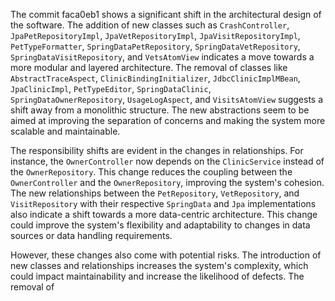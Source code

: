 The commit faca0eb1 shows a significant shift in the architectural design of the software. The addition of new classes such as `CrashController`, `JpaPetRepositoryImpl`, `JpaVetRepositoryImpl`, `JpaVisitRepositoryImpl`, `PetTypeFormatter`, `SpringDataPetRepository`, `SpringDataVetRepository`, `SpringDataVisitRepository`, and `VetsAtomView` indicates a move towards a more modular and layered architecture. The removal of classes like `AbstractTraceAspect`, `ClinicBindingInitializer`, `JdbcClinicImplMBean`, `JpaClinicImpl`, `PetTypeEditor`, `SpringDataClinic`, `SpringDataOwnerRepository`, `UsageLogAspect`, and `VisitsAtomView` suggests a shift away from a monolithic structure. The new abstractions seem to be aimed at improving the separation of concerns and making the system more scalable and maintainable.

The responsibility shifts are evident in the changes in relationships. For instance, the `OwnerController` now depends on the `ClinicService` instead of the `OwnerRepository`. This change reduces the coupling between the `OwnerController` and the `OwnerRepository`, improving the system's cohesion. The new relationships between the `PetRepository`, `VetRepository`, and `VisitRepository` with their respective `SpringData` and `Jpa` implementations also indicate a shift towards a more data-centric architecture. This change could improve the system's flexibility and adaptability to changes in data sources or data handling requirements.

However, these changes also come with potential risks. The introduction of new classes and relationships increases the system's complexity, which could impact maintainability and increase the likelihood of defects. The removal of